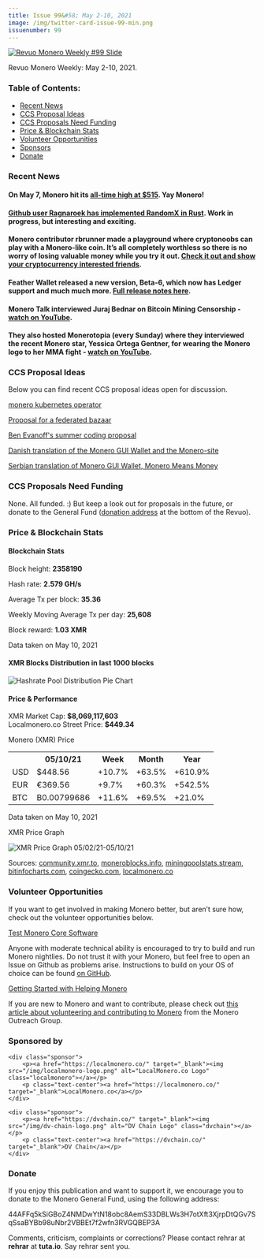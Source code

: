 ```yaml
---
title: Issue 99&#58; May 2-10, 2021
image: /img/twitter-card-issue-99-min.png
issuenumber: 99
---
```

[<img src="/img/img-issue99-min.png" alt="Revuo Monero Weekly #99 Slide" class="img-lead">](/issue-99.html)

<p class="text-lead">Revuo Monero Weekly: May 2-10, 2021.</p>
<!--more-->


<h3>Table of Contents:</h3>
<ul class="contents">
    <li><a href="#news">Recent News</a></li>
    <li><a href="#ideas">CCS Proposal Ideas</a></li>
    <li><a href="#proposals">CCS Proposals Need Funding</a></li>
    <li><a href="#stats">Price & Blockchain Stats</a></li>
    <li><a href="#volunteer">Volunteer Opportunities</a></li>
    <li><a href="#sponsor">Sponsors</a></li>
    <li><a href="#donate">Donate</a></li>
</ul>

<h3 id="news">Recent News</h3>

<div class="newsbyte">
    <h4>On May 7, Monero hit its <a href="#price-stat">all-time high at $515</a>. Yay Monero!</h4>
</div>

<div class="newsbyte">
    <h4><a href="https://github.com/Ragnaroek/mithril" target="_blank">Github user Ragnaroek has implemented RandomX in Rust</a>. Work in progress, but interesting and exciting.</h4>
</div>

<div class="newsbyte">
    <h4>Monero contributor rbrunner made a playground where cryptonoobs can play with a Monero-like coin. It’s all completely worthless so there is no worry of losing valuable money while you try it out. <a href="https://monerotech.info/Wallet" target="_blank">Check it out and show your cryptocurrency interested friends</a>.</h4>
</div>

<div class="newsbyte">
    <h4>Feather Wallet released a new version, Beta-6, which now has Ledger support and much much more. <a href="https://www.reddit.com/r/Monero/comments/n5j58a/feather_beta6_released_ledger_support_updater/" target="_blank">Full release notes here</a>.</h4>
</div>

<div class="newsbyte">
    <h4>Monero Talk interviewed Juraj Bednar on Bitcoin Mining Censorship - <a href="https://youtu.be/hEvVwiZBvxY" target="_blank">watch on YouTube</a>.</h4>
</div>

<div class="newsbyte">
    <h4>They also hosted Monerotopia (every Sunday) where they interviewed the recent Monero star, Yessica Ortega Gentner, for wearing the Monero logo to her MMA fight - <a href="https://youtu.be/mozPWr4pz2c" target="_blank">watch on YouTube</a>.</h4>
</div>


<h3 id="ideas">CCS Proposal Ideas</h3>

<p>Below you can find recent CCS proposal ideas open for discussion.</p>

<div class="proposal">
<p><a href="https://repo.getmonero.org/monero-project/ccs-proposals/-/merge_requests/227" target="_blank">monero kubernetes operator</a></p>
</div>

<div class="proposal">
<p><a href="https://repo.getmonero.org/monero-project/ccs-proposals/-/merge_requests/226" target="_blank">Proposal for a federated bazaar</a></p>
</div>

<div class="proposal">
<p><a href="https://repo.getmonero.org/monero-project/ccs-proposals/-/merge_requests/225" target="_blank">Ben Evanoff's summer coding proposal</a></p>
</div>

<div class="proposal">
<p><a href="https://repo.getmonero.org/monero-project/ccs-proposals/-/merge_requests/218" target="_blank">Danish translation of the Monero GUI Wallet and the Monero-site</a></p>
</div>

<div class="proposal">
<p><a href="https://repo.getmonero.org/monero-project/ccs-proposals/-/merge_requests/213" target="_blank">Serbian translation of Monero GUI Wallet, Monero Means Money</a></p>
</div>

<h3 id="proposals">CCS Proposals Need Funding</h3>

<p>None. All funded. :) But keep a look out for proposals in the future, or donate to the General Fund (<a href="#donate">donation address</a> at the bottom of the Revuo).</p>

<h3 id="stats">Price & Blockchain Stats</h3>

<h4 class="stat">Blockchain Stats</h4>

<div class="bcstats">
    <p>Block height: <b>2358190</b></p>
    <p>Hash rate: <b>2.579 GH/s</b></p>
    <p>Average Tx per block: <b>35.36</b></p>
    <p>Weekly Moving Average Tx per day: <b>25,608</b></p>
    <p>Block reward: <b>1.03 XMR</b></p>
</div>
<p class="note">Data taken on May 10, 2021</p>

<h4 class="stat">XMR Blocks Distribution in last 1000 blocks</h4>
<p><img src="/img/hashrate-pool-distribution-0510.png" alt="Hashrate Pool Distribution Pie Chart"/></p>

<h4 class="stat" id="price-stat">Price & Performance</h4>

<div class="price-intro">XMR Market Cap: <b>$8,069,117,603</b><br>Localmonero.co Street Price: <b>$449.34</b></div>

<p class="table-title">Monero (XMR) Price</p>
<table class="price-table">
  <tr class="row1">
    <th></th>
    <th>05/10/21</th>
    <th>Week</th>
    <th>Month</th>
    <th>Year</th>
  </tr>
  <tr>
    <td data-th="XMR to">USD</td>
    <td data-th="05/10/21">$448.56</td>
    <td data-th="Week" class="green">+10.7%</td>
    <td data-th="Month" class="green">+63.5%</td>
    <td data-th="Year" class="green">+610.9%</td>
  </tr>
  <tr class="row3">
    <td data-th="XMR to">EUR</td>
    <td data-th="05/10/21">€369.56</td>
    <td data-th="Week" class="green">+9.7%</td>
    <td data-th="Month" class="green">+60.3%</td>
    <td data-th="Year" class="green">+542.5%</td>
  </tr>
  <tr>
    <td data-th="XMR to">BTC</td>
    <td data-th="05/10/21">B0.00799686</td>
    <td data-th="Week" class="green">+11.6%</td>
    <td data-th="Month" class="green">+69.5%</td>
    <td data-th="Year" class="green">+21.0%</td>
  </tr>
</table>
<p class="note">Data taken on May 10, 2021</p>

<p class="table-title">XMR Price Graph</p>

![XMR Price Graph 05/02/21-05/10/21](/img/weekly-chart-0510.png "XMR Price Graph 05/02/21-05/10/21") 

Sources: <a href="https://community.xmr.to/explorer/mainnet/" target="_blank">community.xmr.to</a>, <a href="https://moneroblocks.info/stats/transaction-stats" target="_blank">moneroblocks.info</a>, <a href="https://miningpoolstats.stream/monero" target="_blank">miningpoolstats.stream</a>, <a href="https://bitinfocharts.com/monero/" target="_blank">bitinfocharts.com</a>, <a href="https://www.coingecko.com/" target="_blank">coingecko.com</a>, <a href="https://localmonero.co/" target="_blank">localmonero.co</a>

<h3 id="volunteer">Volunteer Opportunities</h3>

<p>If you want to get involved in making Monero better, but aren’t sure how, check out the volunteer opportunities below.</p>

<div class="newsbyte">
    <p class="date"><a href="https://github.com/monero-project/monero" target="_blank">Test Monero Core Software</a></p>
    <p>Anyone with moderate technical ability is encouraged to try to build and run Monero nightlies. Do not trust it with your Monero, but feel free to open an Issue on Github as problems arise. Instructions to build on your OS of choice can be found <a href="https://github.com/monero-project/monero#compiling-monero-from-source" target="_blank">on GitHub</a>. </p>
</div>

<div class="newsbyte">
    <p class="date"><a href="https://github.com/monero-project/monero" target="_blank">Getting Started with Helping Monero</a></p>
    <p>If you are new to Monero and want to contribute, please check out <a href="https://www.monerooutreach.org/stories/getting-started-helping-monero.php" target="_blank">this article about volunteering and contributing to Monero</a> from the Monero Outreach Group. </p>
</div>

<h3 id="sponsor">Sponsored by</h3>

<div class="sponsors">

    <div class="sponsor">
        <p><a href="https://localmonero.co/" target="_blank"><img src="/img/localmonero-logo.png" alt="LocalMonero.co Logo" class="localmonero"></a></p>
        <p class="text-center"><a href="https://localmonero.co/" target="_blank">LocalMonero.co</a></p>
    </div>

    <div class="sponsor">
        <p><a href="https://dvchain.co/" target="_blank"><img src="/img/dv-chain-logo.png" alt="DV Chain Logo" class="dvchain"></a></p>
        <p class="text-center"><a href="https://dvchain.co/" target="_blank">DV Chain</a></p>
    </div>
</div>

<h3 id="donate">Donate</h3>

<p markdown="1">If you enjoy this publication and want to support it, we encourage you to donate to the Monero General Fund, using the following address:</p>

<p class="address" markdown="1">44AFFq5kSiGBoZ4NMDwYtN18obc8AemS33DBLWs3H7otXft3XjrpDtQGv7SqSsaBYBb98uNbr2VBBEt7f2wfn3RVGQBEP3A</p>

<!--p><a href="monero:44AFFq5kSiGBoZ4NMDwYtN18obc8AemS33DBLWs3H7otXft3XjrpDtQGv7SqSsaBYBb98uNbr2VBBEt7f2wfn3RVGQBEP3A" class="qr"><img src="/img/donate-monero.png"></a></p-->

Comments, criticism, complaints or corrections? Please contact rehrar at **rehrar** at **tuta.io**. Say rehrar sent you.
